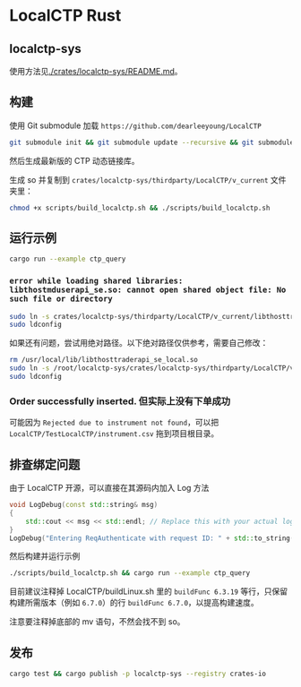# LocalCTP Rust

## localctp-sys

使用方法见[./crates/localctp-sys/README.md](./crates/localctp-sys/README.md)。

## 构建

使用 Git submodule 加载 `https://github.com/dearleeyoung/LocalCTP`

```sh
git submodule init && git submodule update --recursive && git submodule update --remote
```

然后生成最新版的 CTP 动态链接库。

生成 so 并复制到 `crates/localctp-sys/thirdparty/LocalCTP/v_current` 文件夹里：

```sh
chmod +x scripts/build_localctp.sh && ./scripts/build_localctp.sh
```

## 运行示例

```sh
cargo run --example ctp_query
```

### `error while loading shared libraries: libthostmduserapi_se.so: cannot open shared object file: No such file or directory`

```sh
sudo ln -s crates/localctp-sys/thirdparty/LocalCTP/v_current/libthosttraderapi_se.so /usr/local/lib/
sudo ldconfig
```

如果还有问题，尝试用绝对路径。以下绝对路径仅供参考，需要自己修改：

```sh
rm /usr/local/lib/libthosttraderapi_se_local.so
sudo ln -s /root/localctp-sys/crates/localctp-sys/thirdparty/LocalCTP/v_current/libthosttraderapi_se_local.so /usr/local/lib/
sudo ldconfig
```

### Order successfully inserted. 但实际上没有下单成功

可能因为 `Rejected due to instrument not found`，可以把 `LocalCTP/TestLocalCTP/instrument.csv` 拖到项目根目录。

## 排查绑定问题

由于 LocalCTP 开源，可以直接在其源码内加入 Log 方法

```c++
void LogDebug(const std::string& msg)
{
    std::cout << msg << std::endl; // Replace this with your actual logging mechanism.
}
LogDebug("Entering ReqAuthenticate with request ID: " + std::to_string(nRequestID));
```

然后构建并运行示例

```sh
./scripts/build_localctp.sh && cargo run --example ctp_query
```

目前建议注释掉 LocalCTP/buildLinux.sh 里的 `buildFunc 6.3.19` 等行，只保留构建所需版本（例如 `6.7.0`）的行 `buildFunc 6.7.0`，以提高构建速度。

注意要注释掉底部的 mv 语句，不然会找不到 so。

## 发布

```sh
cargo test && cargo publish -p localctp-sys --registry crates-io
```
